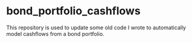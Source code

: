 # bond_portfolio_cashflows
This repository is used to update some old code I wrote to automatically model cashflows from a bond portfolio.
